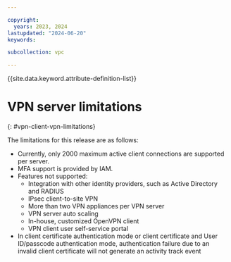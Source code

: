 ```yaml
---

copyright:
  years: 2023, 2024
lastupdated: "2024-06-20"
keywords:

subcollection: vpc

---
```


{{site.data.keyword.attribute-definition-list}}

# VPN server limitations
{: #vpn-client-vpn-limitations}

The limitations for this release are as follows:

* Currently, only 2000 maximum active client connections are supported per server.
* MFA support is provided by IAM.
* Features not supported:
   * Integration with other identity providers, such as Active Directory and RADIUS
   * IPsec client-to-site VPN
   * More than two VPN appliances per VPN server
   * VPN server auto scaling
   * In-house, customized OpenVPN client
   * VPN client user self-service portal
* In client certificate authentication mode or client certificate and User ID/passcode authentication mode, authentication failure due to an invalid client certificate will not generate an activity track event
